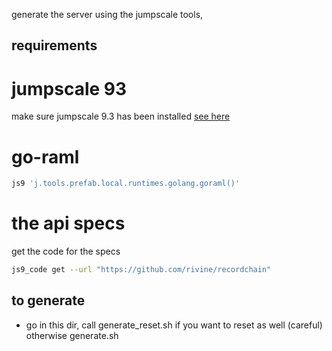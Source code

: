 
generate the server using the jumpscale tools,

## requirements


# jumpscale 93

make sure jumpscale 9.3 has been installed [see here](https://github.com/Jumpscale/core9)

# go-raml

```bash
js9 'j.tools.prefab.local.runtimes.golang.goraml()'
```

# the api specs

get the code for the specs
```bash
js9_code get --url "https://github.com/rivine/recordchain"
```

## to generate

- go in this dir, call generate_reset.sh if you want to reset as well (careful) otherwise generate.sh


